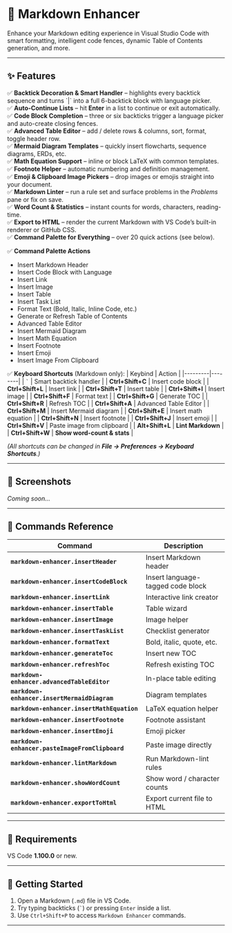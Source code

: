 # 🧩 Markdown Enhancer

Enhance your Markdown editing experience in Visual Studio Code with smart formatting, intelligent code fences, dynamic Table of Contents generation, and more.

---

## ✨ Features

✅ **Backtick Decoration & Smart Handler** – highlights every backtick sequence and turns \`\|` into a full 6-backtick block with language picker.  
✅ **Auto-Continue Lists** – hit **Enter** in a list to continue or exit automatically.  
✅ **Code Block Completion** – three or six backticks trigger a language picker and auto-create closing fences.  
✅ **Advanced Table Editor** – add / delete rows & columns, sort, format, toggle header row.  
✅ **Mermaid Diagram Templates** – quickly insert flowcharts, sequence diagrams, ERDs, etc.  
✅ **Math Equation Support** – inline or block LaTeX with common templates.  
✅ **Footnote Helper** – automatic numbering and definition management.  
✅ **Emoji & Clipboard Image Pickers** – drop images or emojis straight into your document.  
✅ **Markdown Linter** – run a rule set and surface problems in the *Problems* pane or fix on save.  
✅ **Word Count & Statistics** – instant counts for words, characters, reading-time.  
✅ **Export to HTML** – render the current Markdown with VS Code’s built-in renderer or GitHub CSS.  
✅ **Command Palette for Everything** – over 20 quick actions (see below).

✅ **Command Palette Actions**  
- Insert Markdown Header
- Insert Code Block with Language
- Insert Link
- Insert Image
- Insert Table
- Insert Task List
- Format Text (Bold, Italic, Inline Code, etc.)
- Generate or Refresh Table of Contents
- Advanced Table Editor
- Insert Mermaid Diagram
- Insert Math Equation
- Insert Footnote
- Insert Emoji
- Insert Image From Clipboard

✅ **Keyboard Shortcuts** (Markdown only):
| Keybind | Action |
|---------|--------|
| `` ` `` | Smart backtick handler |
| **Ctrl+Shift+C** | Insert code block |
| **Ctrl+Shift+L** | Insert link |
| **Ctrl+Shift+T** | Insert table |
| **Ctrl+Shift+I** | Insert image |
| **Ctrl+Shift+F** | Format text |
| **Ctrl+Shift+G** | Generate TOC |
| **Ctrl+Shift+R** | Refresh TOC |
| **Ctrl+Shift+A** | Advanced Table Editor |
| **Ctrl+Shift+M** | Insert Mermaid diagram |
| **Ctrl+Shift+E** | Insert math equation |
| **Ctrl+Shift+N** | Insert footnote |
| **Ctrl+Shift+J** | Insert emoji |
| **Ctrl+Shift+V** | Paste image from clipboard |
| **Alt+Shift+L**  | **Lint Markdown** |
| **Ctrl+Shift+W** | **Show word-count & stats** |

*(All shortcuts can be changed in **File → Preferences → Keyboard Shortcuts**.)*

---

## 📸 Screenshots

_Coming soon..._

---

## 🔧 Commands Reference

| Command | Description |
|---------|-------------|
| **`markdown-enhancer.insertHeader`** | Insert Markdown header |
| **`markdown-enhancer.insertCodeBlock`** | Insert language-tagged code block |
| **`markdown-enhancer.insertLink`** | Interactive link creator |
| **`markdown-enhancer.insertTable`** | Table wizard |
| **`markdown-enhancer.insertImage`** | Image helper |
| **`markdown-enhancer.insertTaskList`** | Checklist generator |
| **`markdown-enhancer.formatText`** | Bold, italic, quote, etc. |
| **`markdown-enhancer.generateToc`** | Insert new TOC |
| **`markdown-enhancer.refreshToc`** | Refresh existing TOC |
| **`markdown-enhancer.advancedTableEditor`** | In-place table editing |
| **`markdown-enhancer.insertMermaidDiagram`** | Diagram templates |
| **`markdown-enhancer.insertMathEquation`** | LaTeX equation helper |
| **`markdown-enhancer.insertFootnote`** | Footnote assistant |
| **`markdown-enhancer.insertEmoji`** | Emoji picker |
| **`markdown-enhancer.pasteImageFromClipboard`** | Paste image directly |
| **`markdown-enhancer.lintMarkdown`** | Run Markdown-lint rules |
| **`markdown-enhancer.showWordCount`** | Show word / character counts |
| **`markdown-enhancer.exportToHtml`** | Export current file to HTML |

---

## 🔨 Requirements
VS Code **1.100.0** or new.

---

## 🚀 Getting Started

1. Open a Markdown (`.md`) file in VS Code.
2. Try typing backticks (`` ` ``) or pressing `Enter` inside a list.
3. Use `Ctrl+Shift+P` to access `Markdown Enhancer` commands.

---